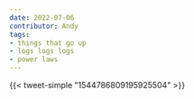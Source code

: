 ```yaml
---
date: 2022-07-06
contributor: Andy
tags:
- things that go up
- logs logs logs
- power laws
---
```


{{< tweet-simple "1544786809195925504" >}}

<!-- {< tweet user="janleike" id="1544786809195925504" >}} -->
